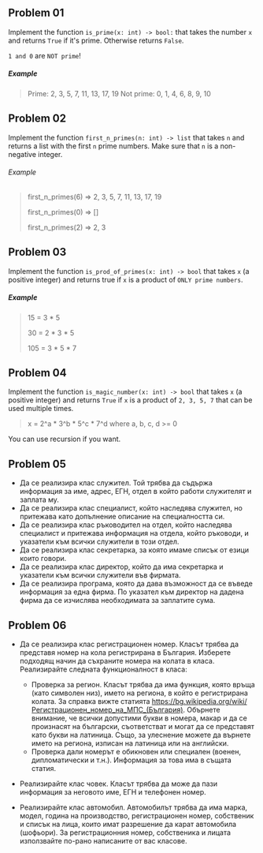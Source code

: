 ## Problem 01

Implement the function `is_prime(x: int) -> bool:` that takes the number `x` and returns `True` if it's prime. Otherwise returns `False`. 

`1 and 0` are `NOT prime`!

##### Example

> Prime: 2, 3, 5, 7, 11, 13, 17, 19
> Not prime: 0, 1, 4, 6, 8, 9, 10

## Problem 02

Implement the function `first_n_primes(n: int) -> list` that takes `n` and returns a list with the first `n` prime numbers. Make sure that `n` is a non-negative integer.

###### Example

> first_n_primes(6) => 2, 3, 5, 7, 11, 13, 17, 19
>
> first_n_primes(0) => []
>
> first_n_primes(2) => 2, 3

## Problem 03

Implement the function `is_prod_of_primes(x: int) -> bool` that takes `x` (a positive integer) and returns true if `x` is a product of `ONLY prime numbers`.

##### Example

> 15 = 3 * 5
>
> 30 = 2 * 3 * 5
> 
> 105 = 3 * 5 * 7

## Problem 04

Implement the function `is_magic_number(x: int) -> bool` that takes `x` (a positive integer) and returns `True` if `x` is a product of `2, 3, 5, 7` that can be used multiple times.

> x = 2^a * 3^b * 5^c * 7^d where a, b, c, d >= 0

You can use recursion if you want.

## Problem 05

- Да се реализира клас служител. Той трябва да съдържа информация за име, адрес, ЕГН, отдел в който работи служителят и заплата му.
- Да се реализира клас специалист, който наследява служител, но притежава като допълнение описание на специалността си.
- Да се реализира клас ръководител на отдел, който наследява специалист и притежава информация на отдела, който ръководи, и указатели към всички служители в този отдел.
- Да се реализира клас секретарка, за която имаме списък от езици които говори.
- Да се реализира клас директор, който да има секретарка и указатели към всички служители във фирмата.
- Да се реализира програма, която да дава възможност да се въведе информация за една фирма. По указател към директор на дадена фирма да се изчислява необходимата за заплатите сума.

## Problem 06

- Да се реализира клас регистрационен номер. Класът трябва да представя номер на кола регистрирана в България. Изберете подходящ начин да съхраните номера на колата в класа. Реализирайте следната функционалност в класа:
  - Проверка за регион. Класът трябва да има функция, която връща (като символен низ), името на региона, в който е регистрирана колата. За справка вижте статията https://bg.wikipedia.org/wiki/Регистрационен_номер_на_МПС_(България). Обърнете внимание, че всички допустими букви в номера, макар и да се произнасят на български, съответстват и могат да се представят като букви на латиница. Също, за улеснение можете да върнете името на региона, изписан на латиница или на английски.
  - Проверка дали номерът е обикновен или специален (военен, дипломатически и т.н.). Информация за това има в същата статия.

- Реализирайте клас човек. Класът трябва да може да пази информация за неговото име, ЕГН и телефонен номер.
- Реализирайте клас автомобил. Автомобилът трябва да има марка, модел, година на производство, регистрационен номер, собственик и списък на лица, които имат разрешение да карат автомобила (шофьори). За регистрационния номер, собственика и лицата използвайте по-рано написаните от вас класове.
